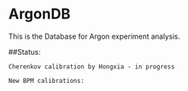 # ArgonDB


This is the Database for Argon experiment analysis. 

##Status:

    Cherenkov calibration by Hongxia - in progress

	New BPM calibrations:

